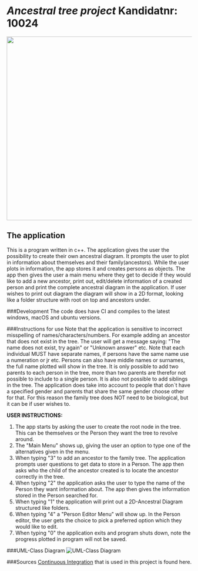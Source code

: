# _Ancestral tree project_ Kandidatnr: 10024
<img height="500" src="/Users/robertalmo/Desktop/Family tree.gif" width="1200"/>




## The application
This is a program written in c++. The application gives the user the possibility to create their own ancestral diagram. 
It prompts the user to plot in information about themselves and their family(ancestors).
While the user plots in information, the app stores it and creates persons as objects.
The app then gives the user a main menu where they get to decide if they would like to
add a new ancestor, print out, edit/delete information of a created person and print the complete ancestral diagram in the application.
If user wishes to print out diagram the diagram will show in a 2D format, looking like a folder structure with root on top and ancestors under.

###Development 
The code does have CI and compiles to the latest windows, macOS and ubuntu versions.

###Instructions for use
Note that the application is sensitive to incorrect misspelling of names/characters/numbers. For example adding an
ancestor that does not exist in the tree. The user will get a message saying: "The name does not exist, try again" or "Unknown answer" etc.
Note that each individual MUST have separate names, if persons have the same name use a numeration or jr etc. Persons can also have middle names or surnames, the full name plotted will show in the tree.
It is only possible to add two parents to each person in the tree, more than two parents are therefor not possible to include to a single person. It is also not possible to add siblings in the tree. The application does take into account
to people that don`t have a specified gender and parents that share the same gender choose other for that. For this reason the family tree does NOT need to be biological, but it can be if user wishes to.


**USER INSTRUCTIONS:**

1. The app starts by asking the user to create the root node in the tree. This can be themselves or the Person they want the tree to revolve around.
2. The "Main Menu" shows up, giving the user an option to type one of the alternatives given in the menu.
3. When typing "3" to add an ancestor to the family tree. The application prompts user questions to get data to store in a Person. The app then asks who the child of the ancestor created is to locate the ancestor correctly in the tree.
4. When typing "2" the application asks the user to type the name of the Person they want information about. The app then gives the information stored in the Person searched for. 
5. When typing "1" the application will print out a 2D-Ancestral Diagram structured like folders.
6. When typing "4" a "Person Editor Menu" will show up. In the Person editor, the user gets the choice to pick a preferred option which they would like to edit.
7. When typing "0" the application exits and program shuts down, note the progress plotted in program will not be saved.


###UML-Class Diagram
<img src="/Users/robertalmo/Desktop/Skjermbilde 2022-05-19 kl. 17.33.52.png" title="UML-Class Diagram"/>

###Sources
[Continuous Integration](https://github.com/AIS1002-OOP/Pathfinding/tree/master/.github/workflows "Continuous integration") that is used in this project is found here.







